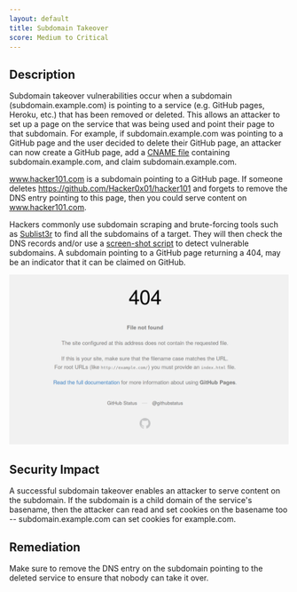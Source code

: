 ```yaml
---
layout: default
title: Subdomain Takeover
score: Medium to Critical
---
```


Description
-----------

Subdomain takeover vulnerabilities occur when a subdomain (subdomain.example.com) is pointing to a service (e.g. GitHub pages, Heroku, etc.) that has been removed or deleted. This allows an attacker to set up a page on the service that was being used and point their page to that subdomain. For example, if subdomain.example.com was pointing to a GitHub page and the user decided to delete their GitHub page, an attacker can now create a GitHub page, add a [CNAME file](https://github.com/Hacker0x01/hacker101/blob/master/CNAME) containing subdomain.example.com, and claim subdomain.example.com.

www.hacker101.com is a subdomain pointing to a GitHub page. If someone deletes https://github.com/Hacker0x01/hacker101 and forgets to remove the DNS entry pointing to this page, then you could serve content on www.hacker101.com.

Hackers commonly use subdomain scraping and brute-forcing tools such as [Sublist3r](https://github.com/aboul3la/Sublist3r) to find all the subdomains of a target. They will then check the DNS records and/or use a [screen-shot script](https://github.com/ChrisTruncer/EyeWitness) to detect vulnerable subdomains. A subdomain pointing to a GitHub page returning a 404, may be an indicator that it can be claimed on GitHub.

![GitHub 404 page](../assets/images/github-404.png)

Security Impact
---------------

A successful subdomain takeover enables an attacker to serve content on the subdomain. If the subdomain is a child domain of the service's basename, then the attacker can read and set cookies on the basename too -- subdomain.example.com can set cookies for example.com.

Remediation
-----------

Make sure to remove the DNS entry on the subdomain pointing to the deleted service to ensure that nobody can take it over.

